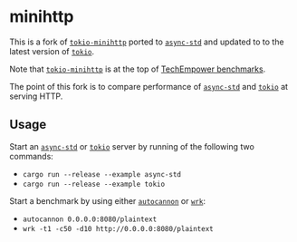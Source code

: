 # minihttp

This is a fork of [`tokio-minihttp`] ported to [`async-std`] and updated to to the
latest version of [`tokio`].

Note that [`tokio-minihttp`] is at the top of [TechEmpower benchmarks].

The point of this fork is to compare performance of [`async-std`] and [`tokio`]
at serving HTTP.

## Usage

Start an [`async-std`] or [`tokio`] server by running of the following two commands:

* `cargo run --release --example async-std`
* `cargo run --release --example tokio`

Start a benchmark by using either [`autocannon`] or [`wrk`]:

* `autocannon 0.0.0.0:8080/plaintext`
* `wrk -t1 -c50 -d10 http://0.0.0.0:8080/plaintext`

[`tokio-minihttp`]: https://github.com/tokio-rs/tokio-minihttp
[TechEmpower benchmarks]: https://www.techempower.com/benchmarks/#section=data-r18&hw=ph&test=plaintext
[`async-std`]: https://github.com/async-rs/async-std
[`tokio`]: https://github.com/tokio-rs/tokio
[`wrk`]: https://github.com/wg/wrk
[`autocannon`]: https://github.com/mcollina/autocannon
